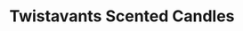 ---
title: "Twistavants Scented Candles"
url: /lubbock/twistavants-scented-candles/
shop: Haushaltsartikel
---
